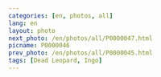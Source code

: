 ```yaml
---
categories: [en, photos, all]
lang: en
layout: photo
next_photo: /en/photos/all/P0000047.html
picname: P0000046
prev_photo: /en/photos/all/P0000045.html
tags: [Dead Leopard, Ingo]
---
```

